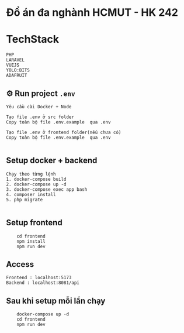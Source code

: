 # Đồ án đa nghành HCMUT - HK 242

# TechStack
 ```
 PHP
 LARAVEL
 VUEJS
 YOLO:BITS
 ADAFRUIT
 ```


## ⚙️ Run project `.env`

```
Yêu cầu cài Docker + Node

Tạo file .env ở src folder
Copy toàn bộ file .env.example  qua .env

Tạo file .env ở frontend folder(nếu chưa có)
Copy toàn bộ file .env.example  qua .env


```


## Setup docker + backend

```
Chạy theo từng lệnh
1. docker-compose build
2. docker-compose up -d
3. docker-compose exec app bash 
4. composer install
5. php migrate 
 
```





## Setup frontend

```
    cd frontend
    npm install
    npm run dev
```


## Access
```
Frontend : localhost:5173
Backend : localhost:8081/api
```

## Sau khi setup mỗi lần chạy 

```
    docker-compose up -d
    cd frontend
    npm run dev
```
